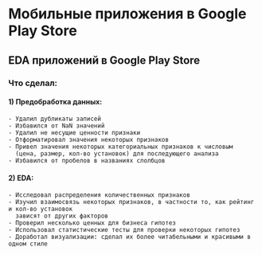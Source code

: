 # Мобильные приложения в Google Play Store

## EDA приложений в Google Play Store

### Что сделал:
#### 1) Предобработка данных:
    - Удалил дубликаты записей
    - Избавился от NaN значений
    - Удалил не несущие ценности признаки
    - Отформатировал значения некоторых признаков
    - Привел значения некоторых категориальных признаков к числовым  
      (цена, размер, кол-во установок) для последующего анализа
    - Избавился от пробелов в названиях слолбцов
#### 2) EDA:
    - Исследовал распределения количественных признаков
    - Изучил взаимосвязь некоторых признаков, в частности то, как рейтинг и кол-во установок  
      зависят от других факторов
    - Проверил несколько ценных для бизнеса гипотез
    - Использовал статистические тесты для проверки некоторых гипотез
    - Доработал визуализации: сделал их более читабельными и красивыми в одном стиле
